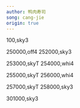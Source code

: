 ```yaml
---
author: 鸭肉寿司
song: cang-jie
origin: true
---
```

100,sky3

250000,off4
252000,sky3

253000,skyT
254000,whi4

255000,skyT
256000,whi4

257000,skyT
258000,sky3

301000,sky3